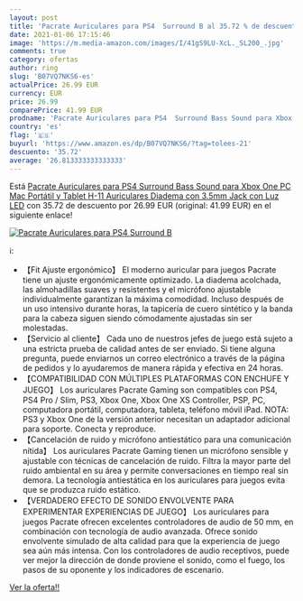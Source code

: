 ```yaml
---
layout: post
title: 'Pacrate Auriculares para PS4  Surround B al 35.72 % de descuento'
date: 2021-01-06 17:15:46
image: 'https://m.media-amazon.com/images/I/41gS9LU-XcL._SL200_.jpg'
comments: true
category: ofertas
author: ring
slug: 'B07VQ7NKS6-es'
actualPrice: 26.99 EUR
currency: EUR
price: 26.99
comparePrice: 41.99 EUR
prodname: 'Pacrate Auriculares para PS4  Surround Bass Sound para Xbox One  PC  Mac  Portátil y Tablet  H-11 Auriculares Diadema con 3.5mm Jack con Luz LED'
country: 'es'
flag: '🇪🇸'
buyurl: 'https://www.amazon.es/dp/B07VQ7NKS6/?tag=tolees-21'
descuento: '35.72'
average: '26.813333333333333'
---
```


Está [Pacrate Auriculares para PS4  Surround Bass Sound para Xbox One  PC  Mac  Portátil y Tablet  H-11 Auriculares Diadema con 3.5mm Jack con Luz LED](https://www.amazon.es/dp/B07VQ7NKS6/?tag=tolees-21) con 35.72 de descuento por 26.99 EUR (original: 41.99 EUR) en el siguiente enlace!

[![Pacrate Auriculares para PS4  Surround B](https://m.media-amazon.com/images/I/41gS9LU-XcL._SL200_.jpg)](https://www.amazon.es/dp/B07VQ7NKS6/?tag=tolees-21)

ℹ️:

- 【Fit Ajuste ergonómico】 El moderno auricular para juegos Pacrate tiene un ajuste ergonómicamente optimizado. La diadema acolchada, las almohadillas suaves y resistentes y el micrófono ajustable individualmente garantizan la máxima comodidad. Incluso después de un uso intensivo durante horas, la tapicería de cuero sintético y la banda para la cabeza siguen siendo cómodamente ajustadas sin ser molestadas.
- 【Servicio al cliente】 Cada uno de nuestros jefes de juego está sujeto a una estricta prueba de calidad antes de ser enviado. Si tiene alguna pregunta, puede enviarnos un correo electrónico a través de la página de pedidos y lo ayudaremos de manera rápida y efectiva en 24 horas.
- 【COMPATIBILIDAD CON MÚLTIPLES PLATAFORMAS CON ENCHUFE Y JUEGO】 Los auriculares Pacrate Gaming son compatibles con PS4, PS4 Pro / Slim, PS3, Xbox One, Xbox One XS Controller, PSP, PC, computadora portátil, computadora, tableta, teléfono móvil iPad. NOTA: PS3 y Xbox One de la versión anterior necesitan un adaptador adicional para soporte. Conecta y reproduce.
- 【Cancelación de ruido y micrófono antiestático para una comunicación nítida】 Los auriculares Pacrate Gaming tienen un micrófono sensible y ajustable con técnicas de cancelación de ruido. Filtra la mayor parte del ruido ambiental en su área y permite conversaciones en tiempo real sin demora. La tecnología antiestática en los auriculares para juegos evita que se produzca ruido estático.
- 【VERDADERO EFECTO DE SONIDO ENVOLVENTE PARA EXPERIMENTAR EXPERIENCIAS DE JUEGO】 Los auriculares para juegos Pacrate ofrecen excelentes controladores de audio de 50 mm, en combinación con tecnología de audio avanzada. Ofrece sonido envolvente simulado de alta calidad para que la experiencia de juego sea aún más intensa. Con los controladores de audio receptivos, puede ver mejor la dirección de donde proviene el sonido, como el fuego, los pasos de su oponente y los indicadores de escenario.

[Ver la oferta!!](https://www.amazon.es/dp/B07VQ7NKS6/?tag=tolees-21)
